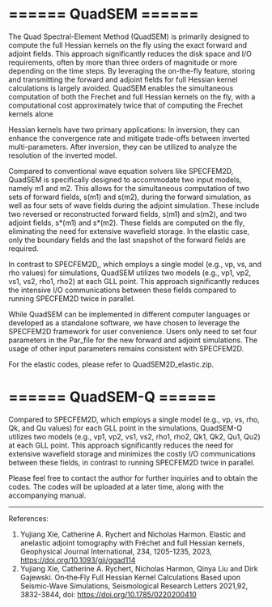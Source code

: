 # ====== QuadSEM ======

The Quad Spectral-Element Method (QuadSEM) is primarily designed to compute the full Hessian kernels on the fly using the exact forward and adjoint fields. This approach significantly reduces the disk space and I/O requirements, often by more than three orders of magnitude or more depending on the time steps. By leveraging the on-the-fly feature, storing and transmitting the forward and adjoint fields for full Hessian kernel calculations is largely avoided. QuadSEM enables the simultaneous computation of both the Frechet and full Hessian kernels on the fly, with a computational cost approximately twice that of computing the Frechet kernels alone

Hessian kernels have two primary applications:
In inversion, they can enhance the convergence rate and mitigate trade-offs between inverted multi-parameters.
After inversion, they can be utilized to analyze the resolution of the inverted model.

Compared to conventional wave equation solvers like SPECFEM2D, QuadSEM is specifically designed to accommodate two input models, namely m1 and m2. This allows for the simultaneous computation of two sets of forward fields, s(m1) and s(m2), during the forward simulation, as well as four sets of wave fields during the adjoint simulation. These include two reversed or reconstructed forward fields, s(m1) and s(m2), and two adjoint fields, s*(m1) and s*(m2). These fields are computed on the fly, eliminating the need for extensive wavefield storage. In the elastic case, only the boundary fields and the last snapshot of the forward fields are required.

In contrast to SPECFEM2D,, which employs a single model (e.g., vp, vs, and rho values) for simulations, QuadSEM utilizes two models (e.g., vp1, vp2, vs1, vs2, rho1, rho2) at each GLL point. This approach significantly reduces the intensive I/O communications between these fields compared to running SPECFEM2D twice in parallel.

While QuadSEM can be implemented in different computer languages or developed as a standalone software, we have chosen to leverage the SPECFEM2D framework for user convenience. Users only need to set four parameters in the Par_file for the new forward and adjoint simulations. The usage of other input parameters remains consistent with SPECFEM2D.

For the elastic codes, please refer to QuadSEM2D_elastic.zip.


# ====== QuadSEM-Q ======
Compared to SPECFEM2D, which employs a single model (e.g., vp, vs, rho, Qk, and Qu values) for each GLL point in the simulations, QuadSEM-Q utilizes two models (e.g., vp1, vp2, vs1, vs2, rho1, rho2, Qk1, Qk2, Qu1, Qu2) at each GLL point. This approach significantly reduces the need for extensive wavefield storage and minimizes the costly I/O communications between these fields, in contrast to running SPECFEM2D twice in parallel.

Please feel free to contact the author for further inquiries and to obtain the codes. The codes will be uploaded at a later time, along with the accompanying manual.



------------
References:
1. Yujiang Xie, Catherine A. Rychert and Nicholas Harmon. Elastic and anelastic adjoint tomography with Fréchet and full Hessian kernels, Geophysical Journal International, 234, 1205-1235, 2023, https://doi.org/10.1093/gji/ggad114
2. Yujiang Xie, Catherine A. Rychert, Nicholas Harmon, Qinya Liu and Dirk Gajewski. On‐the‐Fly Full Hessian Kernel Calculations Based upon Seismic‐Wave Simulations, Seismological Research Letters 2021,92, 3832-3844, doi: https://doi.org/10.1785/0220200410

